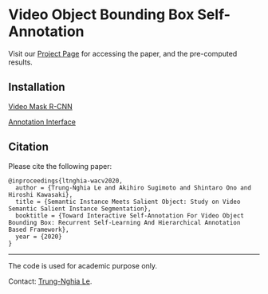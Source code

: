 Video Object Bounding Box Self-Annotation 
=====================================================================================

Visit our [Project Page](https://sites.google.com/view/ltnghia/research/video-self-annotation) for accessing the paper, and the pre-computed results.

Installation
------------------

[Video Mask R-CNN](https://github.com/ltnghia/video-maskrcnn)

[Annotation Interface](https://github.com/ltnghia/video-object-annotation-interface)

Citation
--------------

Please cite the following paper: 

    @inproceedings{ltnghia-wacv2020,
      author = {Trung-Nghia Le and Akihiro Sugimoto and Shintaro Ono and Hiroshi Kawasaki},
      title = {Semantic Instance Meets Salient Object: Study on Video Semantic Salient Instance Segmentation},
      booktitle = {Toward Interactive Self-Annotation For Video Object Bounding Box: Recurrent Self-Learning And Hierarchical Annotation Based Framework},
      year = {2020}
    }

------------------
The code is used for academic purpose only.

Contact: [Trung-Nghia Le](https://sites.google.com/view/ltnghia).
